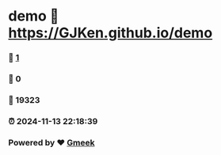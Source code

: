 # demo :link: https://GJKen.github.io/demo 
### :page_facing_up: [1](https://GJKen.github.io/demo/tag.html) 
### :speech_balloon: 0 
### :hibiscus: 19323 
### :alarm_clock: 2024-11-13 22:18:39 
### Powered by :heart: [Gmeek](https://github.com/Meekdai/Gmeek)
